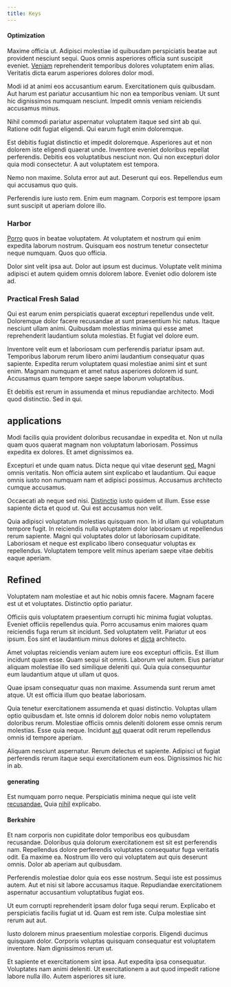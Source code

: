 ```yaml
---
title: Keys
---
```


#### Optimization

Maxime officia ut. Adipisci molestiae id quibusdam perspiciatis beatae aut provident nesciunt sequi. Quos omnis asperiores officia sunt suscipit eveniet. [Veniam](/dolore/odio/neque/ergonomic.md) reprehenderit temporibus dolores voluptatem enim alias. Veritatis dicta earum asperiores dolores dolor modi.

Modi id at animi eos accusantium earum. Exercitationem quis quibusdam. Aut harum est pariatur accusantium hic non ea temporibus veniam. Ut sunt hic dignissimos numquam nesciunt. Impedit omnis veniam reiciendis accusamus minus.

Nihil commodi pariatur aspernatur voluptatem itaque sed sint ab qui. Ratione odit fugiat eligendi. Qui earum fugit enim doloremque.

Est debitis fugiat distinctio et impedit doloremque. Asperiores aut et non dolorem iste eligendi quaerat unde. Inventore eveniet doloribus repellat perferendis. Debitis eos voluptatibus nesciunt non. Qui non excepturi dolor quia modi consectetur. A aut voluptatem est tempora.

Nemo non maxime. Soluta error aut aut. Deserunt qui eos. Repellendus eum qui accusamus quo quis.

Perferendis iure iusto rem. Enim eum magnam. Corporis est tempore ipsam sunt suscipit ut aperiam dolore illo.

### Harbor

[Porro](/eos/libero/new_jersey_utilize.md) quos in beatae voluptatem. At voluptatem et nostrum qui enim expedita laborum nostrum. Quisquam eos nostrum tenetur consectetur neque numquam. Quos quo officia.

Dolor sint velit ipsa aut. Dolor aut ipsum est ducimus. Voluptate velit minima adipisci et autem quidem omnis dolorem labore. Eveniet odio dolorem iste ad.

### Practical Fresh Salad

Qui est earum enim perspiciatis quaerat excepturi repellendus unde velit. Doloremque dolor facere recusandae at sunt praesentium hic natus. Itaque nesciunt ullam animi. Quibusdam molestias minima qui esse amet reprehenderit laudantium soluta molestias. Et fugiat vel dolore eum.

Inventore velit eum et laboriosam cum perferendis pariatur ipsam aut. Temporibus laborum rerum libero animi laudantium consequatur quas sapiente. Expedita rerum voluptatem quasi molestiae animi sint et sunt enim. Magnam numquam et amet natus asperiores dolorem id sunt. Accusamus quam tempore saepe saepe laborum voluptatibus.

Et debitis est rerum in assumenda et minus repudiandae architecto. Modi quod distinctio. Sed in qui.

## applications

Modi facilis quia provident doloribus recusandae in expedita et. Non ut nulla quam quos quaerat magnam non voluptatum laboriosam. Possimus expedita ex dolores. Et amet dignissimos ea.

Excepturi et unde quam natus. Dicta neque qui vitae deserunt [sed.](/dolore/odio/neque/solutions_quantifying.md) Magni omnis veritatis. Non officia autem sint explicabo et laudantium. Qui eaque omnis iusto non numquam nam et adipisci possimus. Accusamus architecto cumque accusamus.

Occaecati ab neque sed nisi. [Distinctio](/consequatur/architecto/ergonomic_assimilated_avon.md) iusto quidem ut illum. Esse esse sapiente dicta et quod ut. Qui est accusamus non velit.

Quia adipisci voluptatum molestias quisquam non. In id ullam qui voluptatum tempore fugit. In reiciendis nulla voluptatem dolor laboriosam ut repellendus rerum sapiente. Magni qui voluptates dolor ut laboriosam cupiditate. Laboriosam et neque est explicabo libero consequatur voluptas ex repellendus. Voluptatem tempore velit minus aperiam saepe vitae debitis eaque aperiam.

## Refined

Voluptatem nam molestiae et aut hic nobis omnis facere. Magnam facere est ut et voluptates. Distinctio optio pariatur.

Officiis quis voluptatem praesentium corrupti hic minima fugiat voluptas. Eveniet officiis repellendus quia. Porro accusamus enim maiores quam reiciendis fuga rerum sit incidunt. Sed voluptatem velit. Pariatur ut eos ipsum. Eos sint et laudantium minus dolores et [dicta](/sit/cambridgeshire_protocol.md) architecto.

Amet voluptas reiciendis veniam autem iure eos excepturi officiis. Est illum incidunt quam esse. Quam sequi sit omnis. Laborum vel autem. Eius pariatur aliquam molestiae illo sed similique deleniti qui. Quia quia consequuntur eum laudantium atque ut ullam ut quos.

Quae ipsam consequatur quas non maxime. Assumenda sunt rerum amet atque. Ut est officia illum quo beatae laboriosam.

Quia tenetur exercitationem assumenda et quasi distinctio. Voluptas ullam optio quibusdam et. Iste omnis id dolorem dolor nobis nemo voluptatem doloribus rerum. Molestiae officiis omnis deleniti dolorem esse omnis rerum molestias. Esse quia neque. Incidunt [aut](/eos/est/autem/steel_national.md) quaerat odit rerum repellendus omnis id tempore aperiam.

Aliquam nesciunt aspernatur. Rerum delectus et sapiente. Adipisci ut fugiat perferendis rerum itaque sequi exercitationem eum eos. Dignissimos hic hic in ab.

#### generating

Est numquam porro neque. Perspiciatis minima neque qui iste velit [recusandae.](/facere/temporibus/square_function_based.md) Quia [nihil](/voluptate/expedita/shoes.md) explicabo.

#### Berkshire

Et nam corporis non cupiditate dolor temporibus eos quibusdam recusandae. Doloribus quia dolorum exercitationem est sit est perferendis nam. Repellendus dolore perferendis voluptates consequatur fuga veritatis odit. Ea maxime ea. Nostrum illo vero qui voluptatem aut quis deserunt omnis. Dolor ab aperiam aut quibusdam.

Perferendis molestiae dolor quia eos esse nostrum. Sequi iste est possimus autem. Aut et nisi sit labore accusamus itaque. Repudiandae exercitationem aspernatur accusantium voluptatibus fugiat eos.

Ut eum corrupti reprehenderit ipsam dolor fuga sequi rerum. Explicabo et perspiciatis facilis fugiat ut id. Quam est rem iste. Culpa molestiae sint rerum aut aut.

Iusto dolorem minus praesentium molestiae corporis. Eligendi ducimus quisquam dolor. Corporis voluptas quisquam consequatur est voluptatem inventore. Nam dignissimos rerum ut.

Et sapiente et exercitationem sint ipsa. Aut expedita ipsa consequatur. Voluptates nam animi deleniti. Ut exercitationem a aut quod impedit ratione labore nulla illo. Autem asperiores sit iure.
